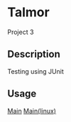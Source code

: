 # Talmor

Project 3

## Description

Testing using JUnit

## Usage

[Main](app\src\main\java\talmor\App.java)
[Main(linux)](app/src/main/java/talmor/App.java)
